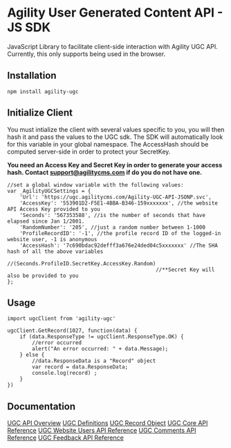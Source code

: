 # Agility User Generated Content API - JS SDK
JavaScript Library to facilitate client-side interaction with Agility UGC API. Currently, this only supports being used in the browser.

## Installation
```
npm install agility-ugc
```

## Initialize Client
You must intialize the client with several values specific to you, you will then hash it and pass the values to the UGC sdk. The SDK will automatically look for this variable in your global namespace. The AccessHash should be computed server-side in order to protect your SecretKey.

**You need an Access Key and Secret Key in order to generate your access hash. Contact support@agilitycms.com if do you do not have one.**

```
//set a global window variable with the following values:
var _AgilityUGCSettings = { 
    'Url': 'https://ugc.agilitycms.com/Agility-UGC-API-JSONP.svc',
    'AccessKey': '553901D2-F5E1-4BBA-B346-159xxxxxxx', //the website API Access Key provided to you
    'Seconds': '567353588', //is the number of seconds that have elapsed since Jan 1/2001.
    'RandomNumber': '205', //just a random number between 1-1000
    'ProfileRecordID': '-1', //the profile record ID of the logged-in website user, -1 is anonymous
    'AccessHash': '7c690bdac92defff3a676e24ded04c5xxxxxxx' //The SHA hash of all the above variables
                                                //(Seconds.ProfileID.SecretKey.AccessKey.Random)
                                                //**Secret Key will also be provided to you
};
```

## Usage
```
import ugcClient from 'agility-ugc'

ugcClient.GetRecord(1027, function(data) {	
    if (data.ResponseType != ugcClient.ResponseType.OK) {
        //error occurred
        alert("An error occurred: " + data.Message);			
    } else {
        //data.ResponseData is a "Record" object
        var record = data.ResponseData;
        console.log(record)	;
    }
})
```

## Documentation
[UGC API Overview](https://help.agilitycms.com/hc/en-us/articles/360008888172-UGC-API-Overview)
[UGC Definitions](https://help.agilitycms.com/hc/en-us/articles/360008883612-UGC-Definitions)
[UGC Record Object](https://help.agilitycms.com/hc/en-us/articles/360009075531-UGC-Record-Object)
[UGC Core API Reference](https://help.agilitycms.com/hc/en-us/articles/360020332731-UGC-Core-API)
[UGC Website Users API Reference](https://help.agilitycms.com/hc/en-us/articles/360020074932-UGC-Website-Users-API)
[UGC Comments API Reference](https://help.agilitycms.com/hc/en-us/articles/360020075272-UGC-Comments-API)
[UGC Feedback API Reference](https://help.agilitycms.com/hc/en-us/articles/360020328931-UGC-Feedback-API)


